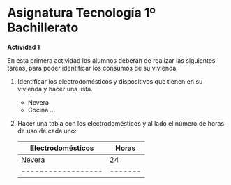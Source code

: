 # Asignatura Tecnología 1º Bachillerato 
**Actividad 1**

En esta primera actividad los alumnos deberán de realizar las siguientes tareas, para poder identificar los consumos de su vivienda.
1. Identificar los electrodomésticos y dispositivos que tienen en su vivienda y hacer una lista.
   - Nevera
   - Cocina
     ...
2. Hacer una tabla con los electrodomésticos y al lado el número de horas de uso de cada uno:

   Electrodomésticos | Horas
   ------------------|-------
     Nevera          |  24
   ------------------|-------
